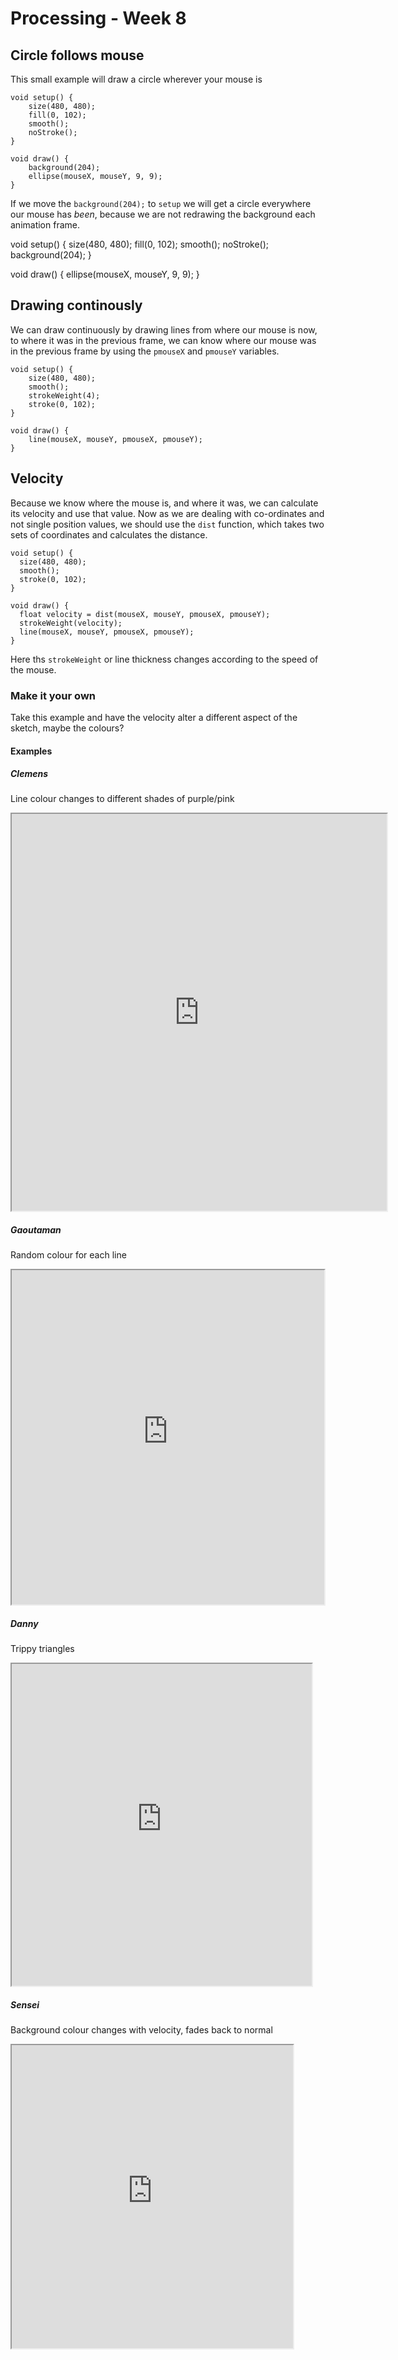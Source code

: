 # Processing - Week 8 

## Circle follows mouse

This small example will draw a circle wherever your mouse is

    void setup() {
        size(480, 480);
        fill(0, 102);
        smooth();
        noStroke();
    }

    void draw() {
        background(204);
        ellipse(mouseX, mouseY, 9, 9);
    }

If we move the `background(204);` to `setup` we will get a circle everywhere our mouse has *been*, because we are not redrawing the background each animation frame.

void setup() {
    size(480, 480);
    fill(0, 102);
    smooth();
    noStroke();
    background(204);
}

void draw() {
    ellipse(mouseX, mouseY, 9, 9);
}

## Drawing continously

We can draw continuously by drawing lines from where our mouse is now, to where it was in the previous frame, we can know where our mouse was in the previous frame by using the `pmouseX` and `pmouseY` variables.

    void setup() {
        size(480, 480);
        smooth();
        strokeWeight(4);
        stroke(0, 102);
    }

    void draw() {
        line(mouseX, mouseY, pmouseX, pmouseY);
    }

## Velocity

Because we know where the mouse is, and where it was, we can calculate its velocity and use that value. Now as we are dealing with co-ordinates and not single position values, we should use the `dist` function, which takes two sets of coordinates and calculates the distance.

    void setup() {
      size(480, 480);
      smooth();
      stroke(0, 102);
    }

    void draw() {
      float velocity = dist(mouseX, mouseY, pmouseX, pmouseY);
      strokeWeight(velocity);
      line(mouseX, mouseY, pmouseX, pmouseY);
    }

Here ths `strokeWeight` or line thickness changes according to the speed of the mouse.

### Make it your own

Take this example and have the velocity alter a different aspect of the sketch, maybe the colours?

#### Examples

##### Clemens
Line colour changes to different shades of purple/pink

<iframe id='ifr' width='600' height='635' scrolling='no' style='background: url(http://clsb.processingtogether.com/static/img/jun09/pad/connectingbar.gif) no-repeat center 60px;' src='http://clsb.processingtogether.com/sp/pad/iframe/ro.9JG$Yf8bM7SLgY/rev.588?autostart=0'></iframe>

##### Gaoutaman

Random colour for each line

<iframe id='ifr' width='500' height='535' scrolling='no' style='background: url(http://clsb.processingtogether.com/static/img/jun09/pad/connectingbar.gif) no-repeat center 60px;' src='http://clsb.processingtogether.com/sp/pad/iframe/ro.9WxA3an$WWA7cF/rev.235?autostart=0'></iframe>

##### Danny

Trippy triangles

<iframe id='ifr' width='480' height='515' scrolling='no' style='background: url(http://clsb.processingtogether.com/static/img/jun09/pad/connectingbar.gif) no-repeat center 60px;' src='http://clsb.processingtogether.com/sp/pad/iframe/ro.9f6apxCYIht-Sh/rev.240?autostart=0'></iframe>

##### Sensei

Background colour changes with velocity, fades back to normal

<iframe id='ifr' width='450' height='485' scrolling='no' style='background: url(http://clsb.processingtogether.com/static/img/jun09/pad/connectingbar.gif) no-repeat center 60px;' src='http://clsb.processingtogether.com/sp/pad/iframe/ro.9aqfa4C0YDC0Nz/rev.228?autostart=0'></iframe>
